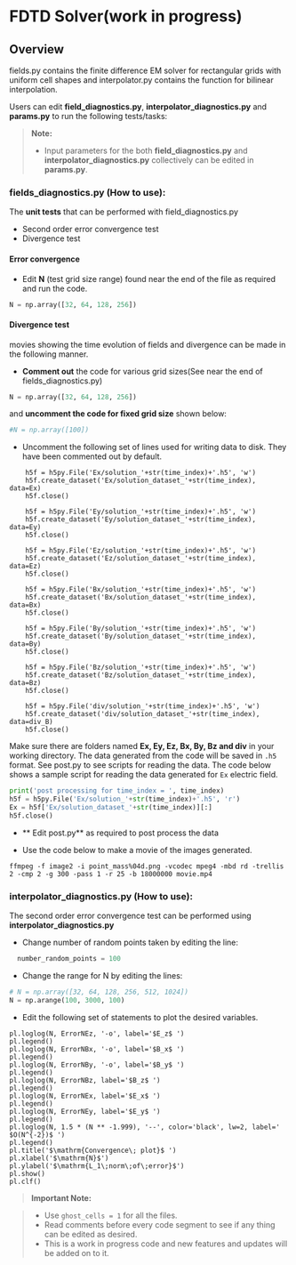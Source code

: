 # FDTD Solver(work in progress)

## Overview

fields.py contains the finite difference EM solver for rectangular grids with uniform cell shapes and interpolator.py contains the function for bilinear interpolation.

Users can edit **field_diagnostics.py**, **interpolator_diagnostics.py** and **params.py** to run the following tests/tasks:
> **Note:**
> -  Input parameters for the both **field_diagnostics.py** and **interpolator_diagnostics.py**  collectively can be edited in **params.py**.


### fields_diagnostics.py (How to use):

The **unit tests** that can be performed with field_diagnostics.py

* Second order error convergence test
* Divergence test

#### Error convergence

*  Edit **N** (test grid size range) found near the end of the file as required and run the code.
```python
N = np.array([32, 64, 128, 256])
```

#### Divergence test
movies showing the time evolution of fields and divergence can be made in the following manner.

* **Comment out** the code for various grid sizes(See near the end of fields_diagnostics.py)
```python
N = np.array([32, 64, 128, 256])
```
and **uncomment the code for fixed grid size** shown below:
```python
#N = np.array([100])
```

* Uncomment the following set of lines used for writing data to disk. They have been commented out by default.

```
    h5f = h5py.File('Ex/solution_'+str(time_index)+'.h5', 'w')
    h5f.create_dataset('Ex/solution_dataset_'+str(time_index), data=Ex)
    h5f.close()

    h5f = h5py.File('Ey/solution_'+str(time_index)+'.h5', 'w')
    h5f.create_dataset('Ey/solution_dataset_'+str(time_index), data=Ey)
    h5f.close()

    h5f = h5py.File('Ez/solution_'+str(time_index)+'.h5', 'w')
    h5f.create_dataset('Ez/solution_dataset_'+str(time_index), data=Ez)
    h5f.close()

    h5f = h5py.File('Bx/solution_'+str(time_index)+'.h5', 'w')
    h5f.create_dataset('Bx/solution_dataset_'+str(time_index), data=Bx)
    h5f.close()

    h5f = h5py.File('By/solution_'+str(time_index)+'.h5', 'w')
    h5f.create_dataset('By/solution_dataset_'+str(time_index), data=By)
    h5f.close()

    h5f = h5py.File('Bz/solution_'+str(time_index)+'.h5', 'w')
    h5f.create_dataset('Bz/solution_dataset_'+str(time_index), data=Bz)
    h5f.close()

    h5f = h5py.File('div/solution_'+str(time_index)+'.h5', 'w')
    h5f.create_dataset('div/solution_dataset_'+str(time_index), data=div_B)
    h5f.close()
```

Make sure there are folders named **Ex, Ey, Ez, Bx, By, Bz and div** in your working directory. The data generated from the code will be saved in `.h5` format. See post.py to see scripts for reading the data. The code below shows a sample script for reading the data generated for `Ex` electric field.

```python
print('post processing for time_index = ', time_index)
h5f = h5py.File('Ex/solution_'+str(time_index)+'.h5', 'r')
Ex = h5f['Ex/solution_dataset_'+str(time_index)][:]
h5f.close()
```

* ** Edit post.py** as required to post process the data

* Use the code below to make a movie of the images generated.

```
ffmpeg -f image2 -i point_mass%04d.png -vcodec mpeg4 -mbd rd -trellis 2 -cmp 2 -g 300 -pass 1 -r 25 -b 18000000 movie.mp4
```

### interpolator_diagnostics.py (How to use):

The second order error convergence test can be performed using **interpolator_diagnostics.py**


* Change number of random points taken by editing the line:
```python
  number_random_points = 100
```

*  Change the range for N by editing the lines:
```python
# N = np.array([32, 64, 128, 256, 512, 1024])
N = np.arange(100, 3000, 100)
```
*  Edit  the following set of statements to plot the desired variables.

```
pl.loglog(N, ErrorNEz, '-o', label='$E_z$ ')
pl.legend()
pl.loglog(N, ErrorNBx, '-o', label='$B_x$ ')
pl.legend()
pl.loglog(N, ErrorNBy, '-o', label='$B_y$ ')
pl.legend()
pl.loglog(N, ErrorNBz, label='$B_z$ ')
pl.legend()
pl.loglog(N, ErrorNEx, label='$E_x$ ')
pl.legend()
pl.loglog(N, ErrorNEy, label='$E_y$ ')
pl.legend()
pl.loglog(N, 1.5 * (N ** -1.999), '--', color='black', lw=2, label=' $O(N^{-2})$ ')
pl.legend()
pl.title('$\mathrm{Convergence\; plot}$ ')
pl.xlabel('$\mathrm{N}$')
pl.ylabel('$\mathrm{L_1\;norm\;of\;error}$')
pl.show()
pl.clf()
```

> **Important Note:**

> -  Use `ghost_cells = 1` for all the files.
> - Read comments before every code segment to see if any thing can be edited as desired.
> - This is a work in progress code and new features and updates will be added on to it.

